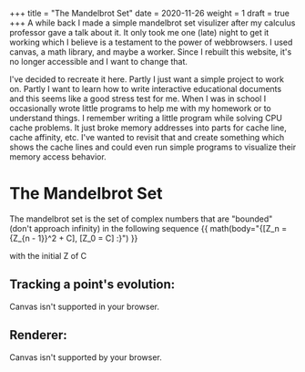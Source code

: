 +++
title = "The Mandelbrot Set"
date = 2020-11-26
weight = 1
draft = true
+++
A while back I made a simple mandelbrot set visulizer after my calculus professor gave a talk about it.  It only took me one (late) night to get it working which I believe is a testament to the power of webbrowsers.  I used canvas, a math library, and maybe a worker.  Since I rebuilt this website, it's no longer accessible and I want to change that.

I've decided to recreate it here.  Partly I just want a simple project to work on.  Partly I want to learn how to write interactive educational documents and this seems like a good stress test for me.  When I was in school I occasionally wrote little programs to help me with my homework or to understand things.  I remember writing a little program while solving CPU cache problems.  It just broke memory addresses into parts for cache line, cache affinity, etc.  I've wanted to revisit that and create something which shows the cache lines and could even run simple programs to visualize their memory access behavior.

# The Mandelbrot Set
The mandelbrot set is the set of complex numbers that are "bounded" (don't approach infinity) in the following sequence {{ math(body="{[Z_n = {Z_{n - 1}}^2 + C], [Z_0 = C] :}") }} 

with the initial Z of C

## Tracking a point's evolution:
<canvas id="evolution">
	Canvas isn't supported in your browser.
</canvas>

## Renderer:
<canvas id="mandelbrot">
	Canvas isn't supported by your browser.
</canvas>
